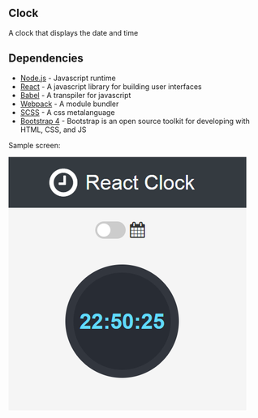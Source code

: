 ## Clock

A clock that displays the date and time


## Dependencies

* [Node.js](https://nodejs.org/en/) - Javascript runtime
* [React](https://reactjs.org/) - A javascript library for building user interfaces
* [Babel](https://babeljs.io/) - A transpiler for javascript
* [Webpack](https://webpack.js.org/) - A module bundler
* [SCSS](http://sass-lang.com/) - A css metalanguage
* [Bootstrap 4](https://getbootstrap.com/) - Bootstrap is an open source toolkit for developing with HTML, CSS, and JS

Sample screen:

![Alt text](Output.PNG?raw=true "Output Title")

